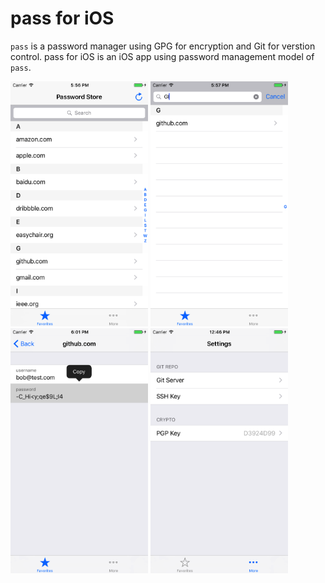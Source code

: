# pass for iOS

`pass` is a password manager using GPG for encryption and Git for verstion
control. pass for iOS is an iOS app using password management model of `pass`.

<img src="screenshot/screenshot1.png" width="220"/>
<img src="screenshot/screenshot2.png" width="220"/>
<img src="screenshot/screenshot3.png" width="220"/>
<img src="screenshot/screenshot4.png" width="220"/>
